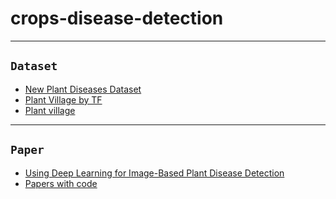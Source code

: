 # crops-disease-detection
---
`Dataset`
---
* [New Plant Diseases Dataset](https://www.kaggle.com/datasets/vipoooool/new-plant-diseases-dataset) 
* [Plant Village by TF](https://www.tensorflow.org/datasets/catalog/plant_village)
* [Plant village](https://data.mendeley.com/datasets/tywbtsjrjv/1)

---
`Paper`
---
* [Using Deep Learning for Image-Based Plant Disease Detection](https://www.frontiersin.org/articles/10.3389/fpls.2016.01419/full)
* [Papers with code](https://paperswithcode.com/dataset/plantvillage)
